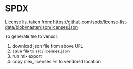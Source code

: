 # SPDX
License list taken from: https://github.com/spdx/license-list-data/blob/master/json/licenses.json

To generate file to vendor:
1. download json file from above URL
2. save file to src/licenses.json
3. run mix export
4. copy /hex_licenses.erl to vendored location

